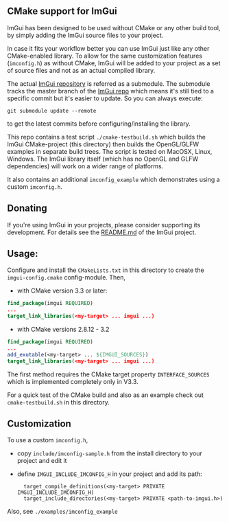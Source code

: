 CMake support for ImGui
-------------------------

ImGui has been designed to be used without CMake or any other
build tool, by simply adding the ImGui source files to your project.

In case it fits your workflow better you can use ImGui just like
any other CMake-enabled library. To allow for the same customization features
(`imconfig.h`) as without CMake, ImGui will be added to your project as
a set of source files and not as an actual compiled library.

The actual [ImGui repository](https://github.com/ocornut/imgui) is referred as a
submodule. The submodule tracks the master branch of the
[ImGui repo](https://github.com/ocornut/imgui) which means it's still tied to a specific
commit but it's easier to update. So you can always execute:

```shell
git submodule update --remote
```

to get the latest commits before configuring/installing the library.

This repo contains a test script `./cmake-testbuild.sh` which builds the
ImGui CMake-project (this directory) then builds the OpenGL/GLFW examples
in separate build trees. The script is tested on MacOSX, Linux, Windows. The
ImGui library itself (which has no OpenGL and GLFW dependencies) will
work on a wider range of platforms.

It also contains an additional `imconfig_example` which demonstrates using
a custom `imconfig.h`.

## Donating

If you're using ImGui in your projects, please consider supporting its
development. For details see the [README.md](https://github.com/ocornut/imgui/blob/master/README.md)
of the ImGui project.

Usage:
------

Configure and install the `CMakeLists.txt` in this directory to create the
`imgui-config.cmake` config-module. Then,

- with CMake version 3.3 or later:

```cmake
find_package(imgui REQUIRED)
...
target_link_libraries(<my-target> ... imgui ...)
```

- with CMake versions 2.8.12 - 3.2

```cmake
find_package(imgui REQUIRED)
...
add_exutable(<my-target> ... ${IMGUI_SOURCES})
target_link_libraries(<my-target> ... imgui ...)
```

The first method requires the CMake target property `INTERFACE_SOURCES` which
is implemented completely only in V3.3.

For a quick test of the CMake build and also as an example check out
`cmake-testbuild.sh` in this directory.

Customization
-------------

To use a custom `imconfig.h`,

- copy `include/imconfig-sample.h` from the install directory to your project and
  edit it

- define `IMGUI_INCLUDE_IMCONFIG_H` in your project and add its path:

        target_compile_definitions(<my-target> PRIVATE IMGUI_INCLUDE_IMCONFIG_H)
        target_include_directories(<my-target> PRIVATE <path-to-imgui.h>)

Also, see `./examples/imconfig_example`
